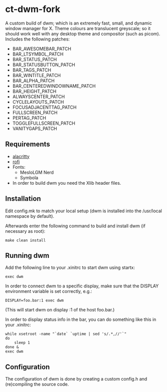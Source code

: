 # ct-dwm-fork

A custom build of dwm; which is an extremely fast, small, and dynamic window manager for X. Theme colours are translucent greyscale; so it should work well with any desktop theme and compositor (such as picom). Includes the following patches:

- BAR_AWESOMEBAR_PATCH
- BAR_LTSYMBOL_PATCH
- BAR_STATUS_PATCH
- BAR_STATUSBUTTON_PATCH
- BAR_TAGS_PATCH
- BAR_WINTITLE_PATCH
- BAR_ALPHA_PATCH
- BAR_CENTEREDWINDOWNAME_PATCH
- BAR_HEIGHT_PATCH
- ALWAYSCENTER_PATCH
- CYCLELAYOUTS_PATCH
- FOCUSADJACENTTAG_PATCH
- FULLSCREEN_PATCH
- PERTAG_PATCH
- TOGGLEFULLSCREEN_PATCH
- VANITYGAPS_PATCH

## Requirements

- [alacritty](https://github.com/alacritty/alacritty)
- [rofi](https://github.com/davatorium/rofi)
- Fonts:
  - MesloLGM Nerd
  - Symbola
- In order to build dwm you need the Xlib header files.

## Installation

Edit config.mk to match your local setup (dwm is installed into
the /usr/local namespace by default).

Afterwards enter the following command to build and install dwm (if
necessary as root):

    make clean install

## Running dwm

Add the following line to your .xinitrc to start dwm using startx:

    exec dwm

In order to connect dwm to a specific display, make sure that
the DISPLAY environment variable is set correctly, e.g.:

    DISPLAY=foo.bar:1 exec dwm

(This will start dwm on display :1 of the host foo.bar.)

In order to display status info in the bar, you can do something
like this in your .xinitrc:

    while xsetroot -name "`date` `uptime | sed 's/.*,//'`"
    do
    	sleep 1
    done &
    exec dwm

## Configuration

The configuration of dwm is done by creating a custom config.h
and (re)compiling the source code.
